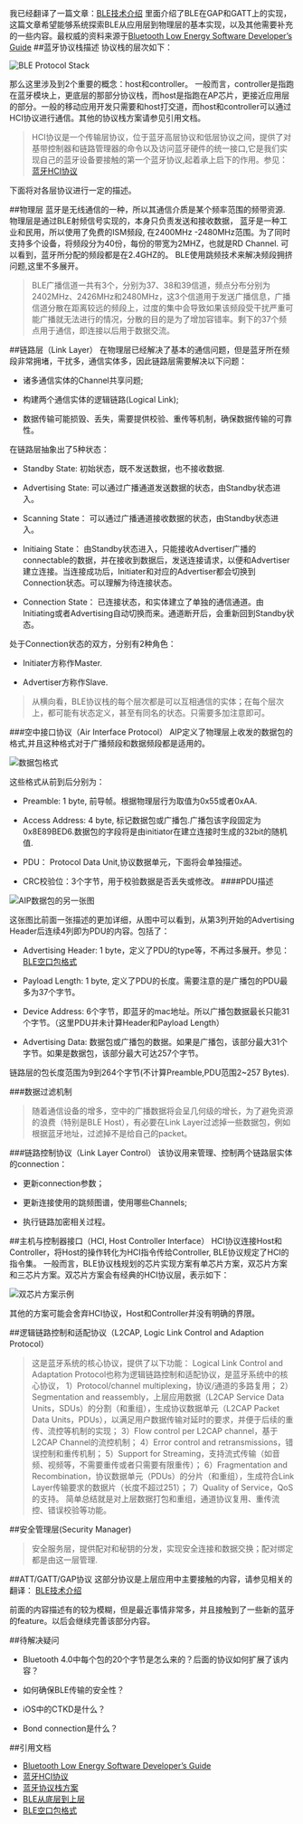 我已经翻译了一篇文章：[BLE技术介绍](https://zhongxunchao.github.io/wiki/%E7%BF%BB%E8%AF%91/BLE%E6%8A%80%E6%9C%AF%E4%BB%8B%E7%BB%8D/) 
里面介绍了BLE在GAP和GATT上的实现，这篇文章希望能够系统探索BLE从应用层到物理层的基本实现，以及其他需要补充的一些内容。最权威的资料来源于[Bluetooth Low Energy Software Developer’s Guide](https://www.ti.com/lit/ug/swru271i/swru271i.pdf?ts=1592264196467&ref_url=https%253A%252F%252Fwww.ti.com%252Ftool%252FBLE-STACK)
##蓝牙协议栈描述
协议栈的层次如下：

![BLE Protocol Stack](./images/image1.png)

那么这里涉及到2个重要的概念：host和controller。 一般而言，controller是指跑在蓝牙模块上，更底层的那部分协议栈，而host是指跑在AP芯片，更接近应用层的部分。一般的移动应用开发只需要和host打交道，而host和controller可以通过HCI协议进行通信。其他的协议栈方案请参见引用文档。
>HCI协议是一个传输层协议，位于蓝牙高层协议和低层协议之间，提供了对基带控制器和链路管理器的命令以及访问蓝牙硬件的统一接口,它是我们实现自己的蓝牙设备要接触的第一个蓝牙协议,起着承上启下的作用。参见：[蓝牙HCI协议](https://blog.csdn.net/hushiganghu/article/details/61919261)

下面将对各层协议进行一定的描述。

##物理层
蓝牙是无线通信的一种，所以其通信介质是某个频率范围的频带资源.
物理层是通过BLE射频信号实现的，本身只负责发送和接收数据，
蓝牙是一种工业和民用，所以使用了免费的ISM频段, 在2400MHz -2480MHz范围。为了同时支持多个设备，将频段分为40份，每份的带宽为2MHZ，也就是RD Channel. 可以看到，蓝牙所分配的频段都是在2.4GHZ的。
BLE使用跳频技术来解决频段拥挤问题,这里不多展开。
>BLE广播信道一共有3个，分别为37、38和39信道，频点分布分别为2402MHz、2426MHz和2480MHz，这3个信道用于发送广播信息，广播信道分散在距离较远的频段上，过度的集中会导致如果该频段受干扰严重可能广播就无法进行的情况，分散的目的是为了增加容错率。剩下的37个频点用于通信，即连接以后用于数据交流。

##链路层（Link Layer）
在物理层已经解决了基本的通信问题，但是蓝牙所在频段非常拥堵，干扰多，通信实体多，因此链路层需要解决以下问题：

* 诸多通信实体的Channel共享问题;

* 构建两个通信实体的逻辑链路(Logical Link);

* 数据传输可能损毁、丢失，需要提供校验、重传等机制，确保数据传输的可靠性。

在链路层抽象出了5种状态：

* Standby State: 初始状态，既不发送数据，也不接收数据.

* Advertising State: 可以通过广播通道发送数据的状态，由Standby状态进入。

* Scanning State： 可以通过广播通道接收数据的状态，由Standby状态进入。

* Initiaing State： 由Standby状态进入，只能接收Advertiser广播的connectable的数据，并在接收到数据后，发送连接请求，以便和Advertiser建立连接。当连接成功后，Initiater和对应的Advertiser都会切换到Connection状态。可以理解为待连接状态。

* Connection State： 已连接状态，和实体建立了单独的通信通道。由Initiating或者Advertising自动切换而来。通道断开后，会重新回到Standby状态。

处于Connection状态的双方，分别有2种角色：

* Initiater方称作Master.

* Advertiser方称作Slave.

>从横向看，BLE协议栈的每个层次都是可以互相通信的实体；在每个层次上，都可能有状态定义，甚至有同名的状态。只需要多加注意即可。

###空中接口协议（Air Interface Protocol）
AIP定义了物理层上收发的数据包的格式,并且这种格式对于广播频段和数据频段都是适用的。

![数据包格式](./images/image2.png)

这些格式从前到后分别为：

* Preamble: 1 byte, 前导帧。根据物理层行为取值为0x55或者0xAA.

* Access Address: 4 byte, 标记数据包或广播包.广播包该字段固定为0x8E89BED6.数据包的字段将是由initiator在建立连接时生成的32bit的随机值.

* PDU： Protocol Data Unit,协议数据单元，下面将会单独描述。

* CRC校验位：3个字节，用于校验数据是否丢失或修改。
####PDU描述

![AIP数据包的另一张图](./images/image3.png)

这张图比前面一张描述的更加详细，从图中可以看到，从第3列开始的Advertising Header后连续4列即为PDU的内容。包括了：

* Advertising Header: 1 byte，定义了PDU的type等，不再过多展开。参见：[BLE空口包格式](https://www.cnblogs.com/iini/p/8977806.html)

* Payload Length: 1 byte, 定义了PDU的长度。需要注意的是广播包的PDU最多为37个字节。

* Device Address: 6个字节，即蓝牙的mac地址。所以广播包数据最长只能31个字节。（这里PDU并未计算Header和Payload Length）

* Advertising Data: 数据包或广播包的数据。如果是广播包，该部分最大31个字节。如果是数据包，该部分最大可达257个字节。

链路层的包长度范围为9到264个字节(不计算Preamble,PDU范围2~257 Bytes).

###数据过滤机制
>随着通信设备的增多，空中的广播数据将会呈几何级的增长，为了避免资源的浪费（特别是BLE Host），有必要在Link Layer过滤掉一些数据包，例如根据蓝牙地址，过滤掉不是给自己的packet。

###链路控制协议（Link Layer Control）
该协议用来管理、控制两个链路层实体的connection：

* 更新connection参数；

* 更新连接使用的跳频图谱，使用哪些Channels;

* 执行链路加密相关过程。

##主机与控制器接口（HCI, Host Controller Interface）
HCI协议连接Host和Controller，将Host的操作转化为HCI指令传给Controller, BLE协议规定了HCI的指令集。
一般而言，BLE协议栈规划的芯片实现方案有单芯片方案，双芯片方案和三芯片方案。双芯片方案会有经典的HCI协议层，表示如下：

![双芯片方案示例](./images/image5.png)

其他的方案可能会舍弃HCI协议，Host和Controller并没有明确的界限。

##逻辑链路控制和适配协议（L2CAP, Logic Link Control and Adaption Protocol）

>这是蓝牙系统的核心协议，提供了以下功能：
Logical Link Control and Adaptation Protocol也称为逻辑链路控制和适配协议，是蓝牙系统中的核心协议，
1）Protocol/channel multiplexing，协议/通道的多路复用；
2）Segmentation and reassembly，上层应用数据（L2CAP Service Data Units，SDUs）的分割（和重组），生成协议数据单元（L2CAP Packet Data Units，PDUs），以满足用户数据传输对延时的要求，并便于后续的重传、流控等机制的实现；
3）Flow control per L2CAP channel，基于L2CAP Channel的流控机制；
4）Error control and retransmissions，错误控制和重传机制；
5）Support for Streaming，支持流式传输（如音频、视频等，不需要重传或者只需要有限重传）；
6）Fragmentation and Recombination，协议数据单元（PDUs）的分片（和重组），生成符合Link Layer传输要求的数据片（长度不超过251）；
7）Quality of Service，QoS的支持。
简单总结就是对上层数据打包和重组，通道协议复用、重传流控、错误校验等功能。

##安全管理层(Security Manager)
>安全服务层，提供配对和秘钥的分发，实现安全连接和数据交换；配对绑定都是由这一层管理.

##ATT/GATT/GAP协议
这部分协议是上层应用中主要接触的内容，请参见相关的翻译：
[BLE技术介绍](https://zhongxunchao.github.io/wiki/%E7%BF%BB%E8%AF%91/BLE%E6%8A%80%E6%9C%AF%E4%BB%8B%E7%BB%8D/)

前面的内容描述有的较为模糊，但是最近事情非常多，并且接触到了一些新的蓝牙的feature。以后会继续完善该部分内容。

##待解决疑问

* Bluetooth 4.0中每个包的20个字节是怎么来的？后面的协议如何扩展了该内容？

* 如何确保BLE传输的安全性？

* iOS中的CTKD是什么？ 

* Bond connection是什么？


##引用文档
* [Bluetooth Low Energy Software Developer’s Guide](https://www.ti.com/lit/ug/swru271i/swru271i.pdf?ts=1592264196467&ref_url=https%253A%252F%252Fwww.ti.com%252Ftool%252FBLE-STACK)
* [蓝牙HCI协议](https://blog.csdn.net/hushiganghu/article/details/61919261)
* [蓝牙协议栈方案](https://www.cnblogs.com/iini/p/8834970.html)
* [BLE从底层到上层](https://blog.csdn.net/wuneiqiang/article/details/100569072)
* [BLE空口包格式](https://www.cnblogs.com/iini/p/8977806.html)